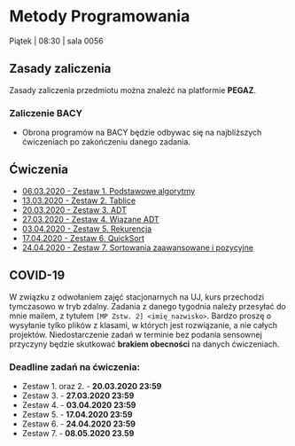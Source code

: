 Metody Programowania
=====

Piątek | 08:30 | sala 0056

## Zasady zaliczenia
Zasady zaliczenia przedmiotu można znaleźć na platformie **PEGAZ**.

### Zaliczenie BACY

- Obrona programów na BACY będzie odbywac się na najbliższych ćwiczeniach po zakończeniu danego zadania.

## Ćwiczenia

- [06.03.2020 - Zestaw 1. Podstawowe algorytmy](lectures/01.md)
- [13.03.2020 - Zestaw 2. Tablice](lectures/02.md)
- [20.03.2020 - Zestaw 3. ADT](lectures/03.md)
- [27.03.2020 - Zestaw 4. Wiązane ADT](lectures/04.md)
- [03.04.2020 - Zestaw 5. Rekurencja](lectures/05.md)
- [17.04.2020 - Zestaw 6. QuickSort](lectures/06.md)
- [24.04.2020 - Zestaw 7. Sortowania zaawansowane i pozycyjne](lectures/07.md)

## COVID-19

W związku z odwołaniem zajęć stacjonarnych na UJ, kurs przechodzi tymczasowo w tryb zdalny. Zadania z danego tygodnia należy przesyłać do mnie mailem, z tytułem `[MP Zstw. 2] <imię_nazwisko>`. Bardzo proszę o wysyłanie tylko plików z klasami, w których jest rozwiązanie, a nie całych projektów. Niedostarczenie zadań w terminie bez podania sensownej przyczyny będzie skutkować **brakiem obecności** na danych ćwiczeniach.

### Deadline zadań na ćwiczenia:

- Zestaw 1. oraz 2. - **20.03.2020 23:59**
- Zestaw 3. - **27.03.2020 23:59**
- Zestaw 4. - **03.04.2020 23:59**
- Zestaw 5. - **17.04.2020 23:59**
- Zestaw 6. - **24.04.2020 23:59**
- Zestaw 7. - **08.05.2020 23.59**
